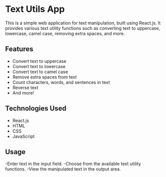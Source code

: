 # Text Utils App

This is a simple web application for text manipulation, built using React.js. It provides various text utility functions such as converting text to uppercase, lowercase, camel case, removing extra spaces, and more.

## Features

- Convert text to uppercase
- Convert text to lowercase
- Convert text to camel case
- Remove extra spaces from text
- Count characters, words, and sentences in text
- Reverse text
- And more!

## Technologies Used

- React.js
- HTML
- CSS
- JavaScript

## Usage
-Enter text in the input field.
-Choose from the available text utility functions.
-View the manipulated text in the output area.
